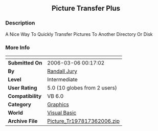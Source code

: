 ﻿<div align="center">

## Picture Transfer Plus


</div>

### Description

A Nice Way To Quickly Transfer Pictures To Another Directory Or Disk
 
### More Info
 


<span>             |<span>
---                |---
**Submitted On**   |2006-03-06 00:17:02
**By**             |[Randall Jury](https://github.com/Planet-Source-Code/PSCIndex/blob/master/ByAuthor/randall-jury.md)
**Level**          |Intermediate
**User Rating**    |5.0 (10 globes from 2 users)
**Compatibility**  |VB 6\.0
**Category**       |[Graphics](https://github.com/Planet-Source-Code/PSCIndex/blob/master/ByCategory/graphics__1-46.md)
**World**          |[Visual Basic](https://github.com/Planet-Source-Code/PSCIndex/blob/master/ByWorld/visual-basic.md)
**Archive File**   |[Picture\_Tr197817362006\.zip](https://github.com/Planet-Source-Code/randall-jury-picture-transfer-plus__1-64543/archive/master.zip)









